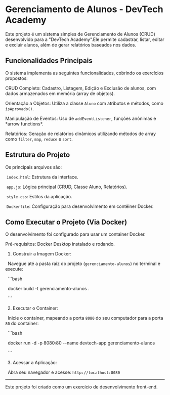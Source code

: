 # Gerenciamento de Alunos - DevTech Academy



Este projeto é um sistema simples de Gerenciamento de Alunos (CRUD) desenvolvido para a "DevTech Academy".Ele permite cadastrar, listar, editar e excluir alunos, além de gerar relatórios baseados nos dados.



## Funcionalidades Principais



O sistema implementa as seguintes funcionalidades, cobrindo os exercícios propostos:



CRUD Completo: Cadastro, Listagem, Edição e Exclusão de alunos, com dados armazenados em memória (array de objetos).

Orientação a Objetos: Utiliza a classe `Aluno` com atributos e métodos, como `isAprovado()`.

Manipulação de Eventos: Uso de `addEventListener`, funções anônimas e \*arrow functions\*.

Relatórios: Geração de relatórios dinâmicos utilizando métodos de array como `filter`, `map`, `reduce` e `sort`.



## Estrutura do Projeto



Os principais arquivos são:



&nbsp;`index.html`: Estrutura da interface.

&nbsp;`app.js`: Lógica principal (CRUD, Classe Aluno, Relatórios).

&nbsp;`style.css`: Estilos da aplicação.

&nbsp;`Dockerfile`: Configuração para desenvolvimento em contêiner Docker.



## Como Executar o Projeto (Via Docker)



O desenvolvimento foi configurado para usar um container Docker.



Pré-requisitos: Docker Desktop instalado e rodando.



1.  Construir a Imagem Docker:

&nbsp;   Navegue até a pasta raiz do projeto (`gerenciamento-alunos`) no terminal e execute:

&nbsp;   ```bash

&nbsp;   docker build -t gerenciamento-alunos .

&nbsp;   ```



2.  Executar o Container:

&nbsp;   Inicie o container, mapeando a porta `8080` do seu computador para a porta `80` do container:

&nbsp;   ```bash

&nbsp;   docker run -d -p 8080:80 --name devtech-app gerenciamento-alunos

&nbsp;   ```



3.  Acessar a Aplicação:

&nbsp;   Abra seu navegador e acesse: `http://localhost:8080`



---

Este projeto foi criado como um exercício de desenvolvimento front-end.


